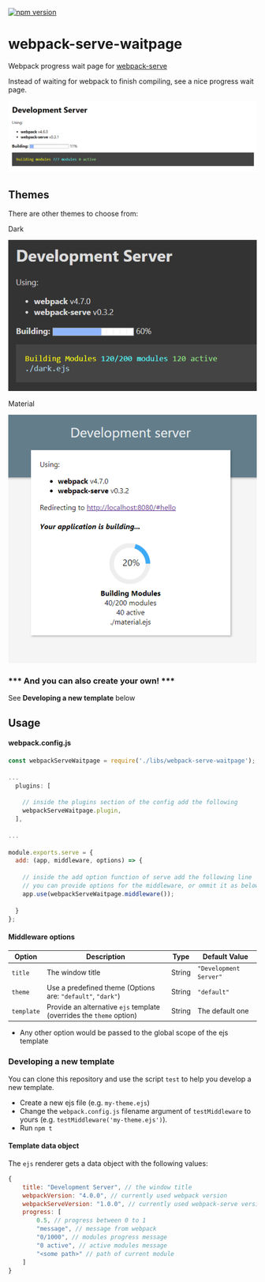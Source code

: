 [![npm version](https://badge.fury.io/js/webpack-serve-waitpage.svg)](https://badge.fury.io/js/webpack-serve-waitpage)

# webpack-serve-waitpage
Webpack progress wait page for [webpack-serve](https://github.com/webpack-contrib/webpack-serve)

Instead of waiting for webpack to finish compiling, see a nice progress wait page.

![screenshot](screenshot.png)

## Themes

There are other themes to choose from:

Dark

![Dark](screenshot3.png)

Material

![Material](screenshot2.png)

### *** And you can also create your own! ***
See **Developing a new template** below

## Usage

#### webpack.config.js
```js
const webpackServeWaitpage = require('./libs/webpack-serve-waitpage');

...
  plugins: [

    // inside the plugins section of the config add the following
    webpackServeWaitpage.plugin,
  ],

...

module.exports.serve = {
  add: (app, middleware, options) => {

    // inside the add option function of serve add the following line
    // you can provide options for the middleware, or ommit it as below:
    app.use(webpackServeWaitpage.middleware());

  }
};

```

#### Middleware options

| Option |Description|Type|Default Value|
|--------|-----------|----|-------------|
|`title`|The window title|String|`"Development Server"`|
|`theme`|Use a predefined theme (Options are: `"default"`, `"dark"`)|String|`"default"`|
|`template`|Provide an alternative `ejs` template (overrides the `theme` option)|String|The default one|

* Any other option would be passed to the global scope of the ejs template

### Developing a new template

You can clone this repository and use the script `test` to help you develop a new template.
- Create a new ejs file (e.g. `my-theme.ejs`)
- Change the `webpack.config.js` filename argument of `testMiddleware` to yours (e.g. `testMiddleware('my-theme.ejs')`).
- Run `npm t`

#### Template data object

The `ejs` renderer gets a data object with the following values:
```js
{
    title: "Development Server", // the window title
    webpackVersion: "4.0.0", // currently used webpack version
    webpackServeVersion: "1.0.0", // currently used webpack-serve version
    progress: [
        0.5, // progress between 0 to 1
        "message", // message from webpack
        "0/1000", // modules progress message
        "0 active", // active modules message
        "<some path>" // path of current module
    ]
}
```

